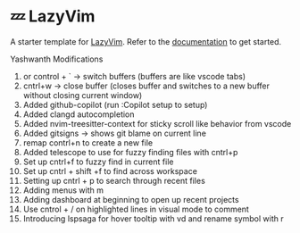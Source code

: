 # 💤 LazyVim

A starter template for [LazyVim](https://github.com/LazyVim/LazyVim).
Refer to the [documentation](https://lazyvim.github.io/installation) to get started.

Yashwanth Modifications
1. <leader> or control + \` -> switch buffers (buffers are like vscode tabs)
2. cntrl+w -> close buffer (closes buffer and switches to a new buffer without closing current window)
3. Added github-copilot  (run :Copilot setup to setup)
4. Added clangd autocompletion
5. Added nvim-treesitter-context for sticky scroll like behavior from vscode
6. Added gitsigns -> shows git blame on current line
7. remap contrl+n to create a new file
8. Added telescope to use for fuzzy finding files with cntrl+p
9. Set up cntrl+f to fuzzy find in current file
10. Set up cntrl + shift +f to find across workspace
11. Setting up cntrl + p to search through recent files
12. Adding menus with <leader>m
13. Adding dashboard at beginning to open up recent projects
14. Use cntrol + / on highlighted lines in visual mode to comment
15. Introducing lspsaga for hover tooltip with vd and rename symbol with <leader>r
